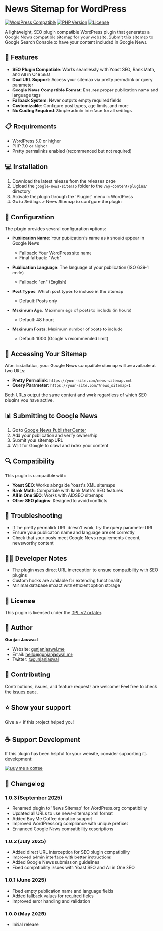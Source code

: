 # News Sitemap for WordPress

[![WordPress Compatible](https://img.shields.io/badge/WordPress-5.0%2B-blue.svg)](https://wordpress.org/)
[![PHP Version](https://img.shields.io/badge/PHP-7.0%2B-purple.svg)](https://www.php.net/)
[![License](https://img.shields.io/badge/License-GPL%20v2%2B-green.svg)](https://www.gnu.org/licenses/gpl-2.0.html)

A lightweight, SEO plugin compatible WordPress plugin that generates a Google News compatible sitemap for your website. Submit this sitemap to Google Search Console to have your content included in Google News.

## 🚀 Features

- **SEO Plugin Compatible**: Works seamlessly with Yoast SEO, Rank Math, and All in One SEO
- **Dual URL Support**: Access your sitemap via pretty permalink or query parameter
- **Google News Compatible Format**: Ensures proper publication name and language tags
- **Fallback System**: Never outputs empty required fields
- **Customizable**: Configure post types, age limits, and more
- **No Coding Required**: Simple admin interface for all settings

## 📋 Requirements

- WordPress 5.0 or higher
- PHP 7.0 or higher
- Pretty permalinks enabled (recommended but not required)

## 💻 Installation

1. Download the latest release from the [releases page](https://github.com/gunjanjaswal/Google-News-Sitemap-Wordpress/releases)
2. Upload the `google-news-sitemap` folder to the `/wp-content/plugins/` directory
3. Activate the plugin through the 'Plugins' menu in WordPress
4. Go to Settings > News Sitemap to configure the plugin

## 🔧 Configuration

The plugin provides several configuration options:

- **Publication Name**: Your publication's name as it should appear in Google News
  - Fallback: Your WordPress site name
  - Final fallback: "Web"

- **Publication Language**: The language of your publication (ISO 639-1 code)
  - Fallback: "en" (English)

- **Post Types**: Which post types to include in the sitemap
  - Default: Posts only

- **Maximum Age**: Maximum age of posts to include (in hours)
  - Default: 48 hours

- **Maximum Posts**: Maximum number of posts to include
  - Default: 1000 (Google's recommended limit)

## 🔗 Accessing Your Sitemap

After installation, your Google News compatible sitemap will be available at two URLs:

- **Pretty Permalink**: `https://your-site.com/news-sitemap.xml`
- **Query Parameter**: `https://your-site.com/?news_sitemap=1`

Both URLs output the same content and work regardless of which SEO plugins you have active.

## 📊 Submitting to Google News

1. Go to [Google News Publisher Center](https://news.google.com/publisher-center/)
2. Add your publication and verify ownership
3. Submit your sitemap URL
4. Wait for Google to crawl and index your content

## 🔍 Compatibility

This plugin is compatible with:

- **Yoast SEO**: Works alongside Yoast's XML sitemaps
- **Rank Math**: Compatible with Rank Math's SEO features
- **All in One SEO**: Works with AIOSEO sitemaps
- **Other SEO plugins**: Designed to avoid conflicts

## 🐞 Troubleshooting

- If the pretty permalink URL doesn't work, try the query parameter URL
- Ensure your publication name and language are set correctly
- Check that your posts meet Google News requirements (recent, newsworthy content)

## 👨‍💻 Developer Notes

- The plugin uses direct URL interception to ensure compatibility with SEO plugins
- Custom hooks are available for extending functionality
- Minimal database impact with efficient option storage

## 📝 License

This plugin is licensed under the [GPL v2 or later](https://www.gnu.org/licenses/gpl-2.0.html).

## 👤 Author

**Gunjan Jaswaal**

- Website: [gunjanjaswal.me](https://gunjanjaswal.me)
- Email: hello@gunjanjaswal.me
- Twitter: [@gunjanjaswal](https://twitter.com/gunjanjaswal)

## 🤝 Contributing

Contributions, issues, and feature requests are welcome! Feel free to check the [issues page](https://github.com/gunjanjaswal/Google-News-Sitemap-Wordpress/issues).

## ⭐ Show your support

Give a ⭐️ if this project helped you!

## ☕ Support Development

If this plugin has been helpful for your website, consider supporting its development:

[![Buy me a coffee](https://img.shields.io/badge/Buy%20me%20a%20coffee-FFDD00?style=for-the-badge&logo=buy-me-a-coffee&logoColor=black)](https://www.buymeacoffee.com/gunjanjaswal)

## 📜 Changelog

### 1.0.3 (September 2025)
- Renamed plugin to 'News Sitemap' for WordPress.org compatibility
- Updated all URLs to use news-sitemap.xml format
- Added Buy Me Coffee donation support
- Improved WordPress.org compliance with unique prefixes
- Enhanced Google News compatibility descriptions

### 1.0.2 (July 2025)
- Added direct URL interception for SEO plugin compatibility
- Improved admin interface with better instructions
- Added Google News submission guidelines
- Fixed compatibility issues with Yoast SEO and All in One SEO

### 1.0.1 (June 2025)
- Fixed empty publication name and language fields
- Added fallback values for required fields
- Improved error handling and validation

### 1.0.0 (May 2025)
- Initial release
